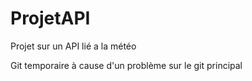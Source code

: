 # ProjetAPI
Projet sur un API lié a la météo 

Git temporaire à cause d'un problème sur le git principal
